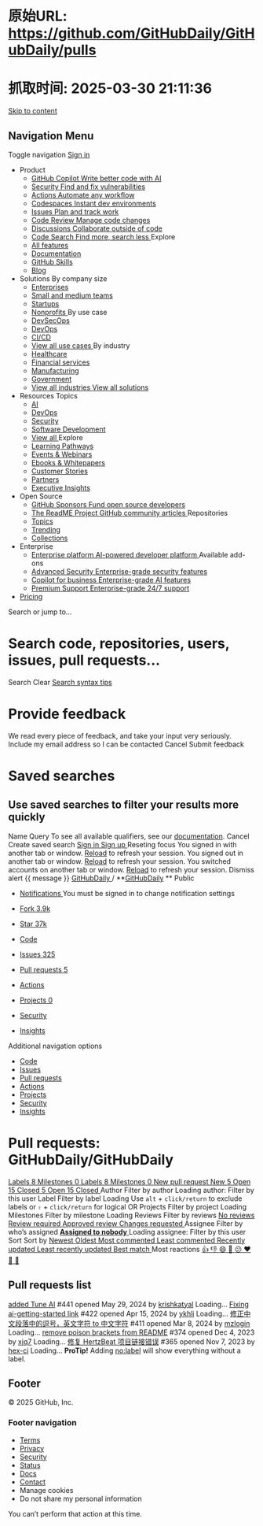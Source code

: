 # 原始URL: https://github.com/GitHubDaily/GitHubDaily/pulls

# 抓取时间: 2025-03-30 21:11:36

[Skip to content](https://github.com/GitHubDaily/GitHubDaily/pulls#start-of-content)
## Navigation Menu
Toggle navigation
[ ](https://github.com/)
[ Sign in ](https://github.com/login?return_to=https%3A%2F%2Fgithub.com%2FGitHubDaily%2FGitHubDaily%2Fpulls)
  * Product 
    * [ GitHub Copilot Write better code with AI  ](https://github.com/features/copilot)
    * [ Security Find and fix vulnerabilities  ](https://github.com/features/security)
    * [ Actions Automate any workflow  ](https://github.com/features/actions)
    * [ Codespaces Instant dev environments  ](https://github.com/features/codespaces)
    * [ Issues Plan and track work  ](https://github.com/features/issues)
    * [ Code Review Manage code changes  ](https://github.com/features/code-review)
    * [ Discussions Collaborate outside of code  ](https://github.com/features/discussions)
    * [ Code Search Find more, search less  ](https://github.com/features/code-search)
Explore
    * [ All features ](https://github.com/features)
    * [ Documentation ](https://docs.github.com)
    * [ GitHub Skills ](https://skills.github.com)
    * [ Blog ](https://github.blog)
  * Solutions 
By company size
    * [ Enterprises ](https://github.com/enterprise)
    * [ Small and medium teams ](https://github.com/team)
    * [ Startups ](https://github.com/enterprise/startups)
    * [ Nonprofits ](https://github.com/solutions/industry/nonprofits)
By use case
    * [ DevSecOps ](https://github.com/solutions/use-case/devsecops)
    * [ DevOps ](https://github.com/solutions/use-case/devops)
    * [ CI/CD ](https://github.com/solutions/use-case/ci-cd)
    * [ View all use cases ](https://github.com/solutions/use-case)
By industry
    * [ Healthcare ](https://github.com/solutions/industry/healthcare)
    * [ Financial services ](https://github.com/solutions/industry/financial-services)
    * [ Manufacturing ](https://github.com/solutions/industry/manufacturing)
    * [ Government ](https://github.com/solutions/industry/government)
    * [ View all industries ](https://github.com/solutions/industry)
[ View all solutions ](https://github.com/solutions)
  * Resources 
Topics
    * [ AI ](https://github.com/resources/articles/ai)
    * [ DevOps ](https://github.com/resources/articles/devops)
    * [ Security ](https://github.com/resources/articles/security)
    * [ Software Development ](https://github.com/resources/articles/software-development)
    * [ View all ](https://github.com/resources/articles)
Explore
    * [ Learning Pathways ](https://resources.github.com/learn/pathways)
    * [ Events & Webinars ](https://resources.github.com)
    * [ Ebooks & Whitepapers ](https://github.com/resources/whitepapers)
    * [ Customer Stories ](https://github.com/customer-stories)
    * [ Partners ](https://partner.github.com)
    * [ Executive Insights ](https://github.com/solutions/executive-insights)
  * Open Source 
    * [ GitHub Sponsors Fund open source developers  ](https://github.com/sponsors)
    * [ The ReadME Project GitHub community articles  ](https://github.com/readme)
Repositories
    * [ Topics ](https://github.com/topics)
    * [ Trending ](https://github.com/trending)
    * [ Collections ](https://github.com/collections)
  * Enterprise 
    * [ Enterprise platform AI-powered developer platform  ](https://github.com/enterprise)
Available add-ons
    * [ Advanced Security Enterprise-grade security features  ](https://github.com/enterprise/advanced-security)
    * [ Copilot for business Enterprise-grade AI features  ](https://github.com/features/copilot/copilot-business)
    * [ Premium Support Enterprise-grade 24/7 support  ](https://github.com/premium-support)
  * [Pricing](https://github.com/pricing)


Search or jump to...
# Search code, repositories, users, issues, pull requests...
Search 
Clear
[Search syntax tips](https://docs.github.com/search-github/github-code-search/understanding-github-code-search-syntax)
#  Provide feedback 
We read every piece of feedback, and take your input very seriously.
Include my email address so I can be contacted
Cancel  Submit feedback 
#  Saved searches 
## Use saved searches to filter your results more quickly
Name
Query
To see all available qualifiers, see our [documentation](https://docs.github.com/search-github/github-code-search/understanding-github-code-search-syntax). 
Cancel  Create saved search 
[ Sign in ](https://github.com/login?return_to=https%3A%2F%2Fgithub.com%2FGitHubDaily%2FGitHubDaily%2Fpulls)
[ Sign up ](https://github.com/signup?ref_cta=Sign+up&ref_loc=header+logged+out&ref_page=%2F%3Cuser-name%3E%2F%3Crepo-name%3E%2Fpull_requests%2Findex&source=header-repo&source_repo=GitHubDaily%2FGitHubDaily) Reseting focus
You signed in with another tab or window. [Reload](https://github.com/GitHubDaily/GitHubDaily/pulls) to refresh your session. You signed out in another tab or window. [Reload](https://github.com/GitHubDaily/GitHubDaily/pulls) to refresh your session. You switched accounts on another tab or window. [Reload](https://github.com/GitHubDaily/GitHubDaily/pulls) to refresh your session. Dismiss alert
{{ message }}
[ GitHubDaily ](https://github.com/GitHubDaily) / **[GitHubDaily](https://github.com/GitHubDaily/GitHubDaily) ** Public
  * [ Notifications ](https://github.com/login?return_to=%2FGitHubDaily%2FGitHubDaily) You must be signed in to change notification settings
  * [ Fork 3.9k ](https://github.com/login?return_to=%2FGitHubDaily%2FGitHubDaily)
  * [ Star  37k ](https://github.com/login?return_to=%2FGitHubDaily%2FGitHubDaily)


  * [ Code ](https://github.com/GitHubDaily/GitHubDaily)
  * [ Issues 325 ](https://github.com/GitHubDaily/GitHubDaily/issues)
  * [ Pull requests 5 ](https://github.com/GitHubDaily/GitHubDaily/pulls)
  * [ Actions ](https://github.com/GitHubDaily/GitHubDaily/actions)
  * [ Projects 0 ](https://github.com/GitHubDaily/GitHubDaily/projects)
  * [ Security ](https://github.com/GitHubDaily/GitHubDaily/security)
  * [ Insights ](https://github.com/GitHubDaily/GitHubDaily/pulse)


Additional navigation options
  * [ Code  ](https://github.com/GitHubDaily/GitHubDaily)
  * [ Issues  ](https://github.com/GitHubDaily/GitHubDaily/issues)
  * [ Pull requests  ](https://github.com/GitHubDaily/GitHubDaily/pulls)
  * [ Actions  ](https://github.com/GitHubDaily/GitHubDaily/actions)
  * [ Projects  ](https://github.com/GitHubDaily/GitHubDaily/projects)
  * [ Security  ](https://github.com/GitHubDaily/GitHubDaily/security)
  * [ Insights  ](https://github.com/GitHubDaily/GitHubDaily/pulse)


# Pull requests: GitHubDaily/GitHubDaily
[ Labels 8 ](https://github.com/GitHubDaily/GitHubDaily/labels) [ Milestones 0 ](https://github.com/GitHubDaily/GitHubDaily/milestones)
[ Labels 8 ](https://github.com/GitHubDaily/GitHubDaily/labels) [ Milestones 0 ](https://github.com/GitHubDaily/GitHubDaily/milestones) [ New pull request New ](https://github.com/GitHubDaily/GitHubDaily/compare)
[ 5 Open ](https://github.com/GitHubDaily/GitHubDaily/pulls?q=is%3Aopen+is%3Apr) [ 15 Closed ](https://github.com/GitHubDaily/GitHubDaily/pulls?q=is%3Apr+is%3Aclosed)
[ 5 Open ](https://github.com/GitHubDaily/GitHubDaily/pulls?q=is%3Aopen+is%3Apr) [ 15 Closed ](https://github.com/GitHubDaily/GitHubDaily/pulls?q=is%3Apr+is%3Aclosed)
Author 
Filter by author
Loading
author:
Filter by this user
Label 
Filter by label Loading
Use `alt` + `click/return` to exclude labels
or `⇧` + `click/return` for logical OR
Projects 
Filter by project Loading
Milestones 
Filter by milestone Loading
Reviews 
Filter by reviews
[ No reviews ](https://github.com/GitHubDaily/GitHubDaily/pulls?q=is%3Apr+is%3Aopen+review%3Anone) [ Review required ](https://github.com/GitHubDaily/GitHubDaily/pulls?q=is%3Apr+is%3Aopen+review%3Arequired) [ Approved review ](https://github.com/GitHubDaily/GitHubDaily/pulls?q=is%3Apr+is%3Aopen+review%3Aapproved) [ Changes requested ](https://github.com/GitHubDaily/GitHubDaily/pulls?q=is%3Apr+is%3Aopen+review%3Achanges-requested)
Assignee 
Filter by who’s assigned
[ **Assigned to nobody** ](https://github.com/GitHubDaily/GitHubDaily/pulls?q=is%3Apr+is%3Aopen+no%3Aassignee) Loading
assignee:
Filter by this user
Sort 
Sort by
[ Newest ](https://github.com/GitHubDaily/GitHubDaily/pulls?q=is%3Aopen+is%3Apr) [ Oldest ](https://github.com/GitHubDaily/GitHubDaily/pulls?q=is%3Apr+is%3Aopen+sort%3Acreated-asc) [ Most commented ](https://github.com/GitHubDaily/GitHubDaily/pulls?q=is%3Apr+is%3Aopen+sort%3Acomments-desc) [ Least commented ](https://github.com/GitHubDaily/GitHubDaily/pulls?q=is%3Apr+is%3Aopen+sort%3Acomments-asc) [ Recently updated ](https://github.com/GitHubDaily/GitHubDaily/pulls?q=is%3Apr+is%3Aopen+sort%3Aupdated-desc) [ Least recently updated ](https://github.com/GitHubDaily/GitHubDaily/pulls?q=is%3Apr+is%3Aopen+sort%3Aupdated-asc) [ Best match ](https://github.com/GitHubDaily/GitHubDaily/pulls?q=is%3Apr+is%3Aopen+sort%3Arelevance-desc)
Most reactions
[ 👍 ](https://github.com/GitHubDaily/GitHubDaily/pulls?q=is%3Apr+is%3Aopen+sort%3Areactions-%2B1-desc) [ 👎 ](https://github.com/GitHubDaily/GitHubDaily/pulls?q=is%3Apr+is%3Aopen+sort%3Areactions--1-desc) [ 😄 ](https://github.com/GitHubDaily/GitHubDaily/pulls?q=is%3Apr+is%3Aopen+sort%3Areactions-smile-desc) [ 🎉 ](https://github.com/GitHubDaily/GitHubDaily/pulls?q=is%3Apr+is%3Aopen+sort%3Areactions-tada-desc) [ 😕 ](https://github.com/GitHubDaily/GitHubDaily/pulls?q=is%3Apr+is%3Aopen+sort%3Areactions-thinking_face-desc) [ ❤️ ](https://github.com/GitHubDaily/GitHubDaily/pulls?q=is%3Apr+is%3Aopen+sort%3Areactions-heart-desc) [ 🚀 ](https://github.com/GitHubDaily/GitHubDaily/pulls?q=is%3Apr+is%3Aopen+sort%3Areactions-rocket-desc) [ 👀 ](https://github.com/GitHubDaily/GitHubDaily/pulls?q=is%3Apr+is%3Aopen+sort%3Areactions-eyes-desc)
## Pull requests list
[added Tune AI](https://github.com/GitHubDaily/GitHubDaily/pull/441)
#441 opened May 29, 2024 by [krishkatyal](https://github.com/GitHubDaily/GitHubDaily/issues?q=is%3Apr+is%3Aopen+author%3Akrishkatyal "Open pull requests created by krishkatyal") Loading…
[](https://github.com/GitHubDaily/GitHubDaily/pull/441)
[Fixing ai-getting-started link](https://github.com/GitHubDaily/GitHubDaily/pull/422)
#422 opened Apr 15, 2024 by [ykhli](https://github.com/GitHubDaily/GitHubDaily/issues?q=is%3Apr+is%3Aopen+author%3Aykhli "Open pull requests created by ykhli") Loading…
[](https://github.com/GitHubDaily/GitHubDaily/pull/422)
[修正中文段落中的逗号，英文字符 to 中文字符](https://github.com/GitHubDaily/GitHubDaily/pull/411)
#411 opened Mar 8, 2024 by [mzlogin](https://github.com/GitHubDaily/GitHubDaily/issues?q=is%3Apr+is%3Aopen+author%3Amzlogin "Open pull requests created by mzlogin") Loading…
[](https://github.com/GitHubDaily/GitHubDaily/pull/411)
[remove poison brackets from README](https://github.com/GitHubDaily/GitHubDaily/pull/374)
#374 opened Dec 4, 2023 by [xjq7](https://github.com/GitHubDaily/GitHubDaily/issues?q=is%3Apr+is%3Aopen+author%3Axjq7 "Open pull requests created by xjq7") Loading…
[](https://github.com/GitHubDaily/GitHubDaily/pull/374)
[修复 HertzBeat 项目链接错误](https://github.com/GitHubDaily/GitHubDaily/pull/365)
#365 opened Nov 7, 2023 by [hex-ci](https://github.com/GitHubDaily/GitHubDaily/issues?q=is%3Apr+is%3Aopen+author%3Ahex-ci "Open pull requests created by hex-ci") Loading…
[](https://github.com/GitHubDaily/GitHubDaily/pull/365)
**ProTip!** Adding [no:label](https://github.com/GitHubDaily/GitHubDaily/issues?q=is%3Apr+is%3Aopen+no%3Alabel) will show everything without a label. 
## Footer
[ ](https://github.com "GitHub") © 2025 GitHub, Inc. 
### Footer navigation
  * [Terms](https://docs.github.com/site-policy/github-terms/github-terms-of-service)
  * [Privacy](https://docs.github.com/site-policy/privacy-policies/github-privacy-statement)
  * [Security](https://github.com/security)
  * [Status](https://www.githubstatus.com/)
  * [Docs](https://docs.github.com/)
  * [Contact](https://support.github.com?tags=dotcom-footer)
  * Manage cookies 
  * Do not share my personal information 


You can’t perform that action at this time. 

